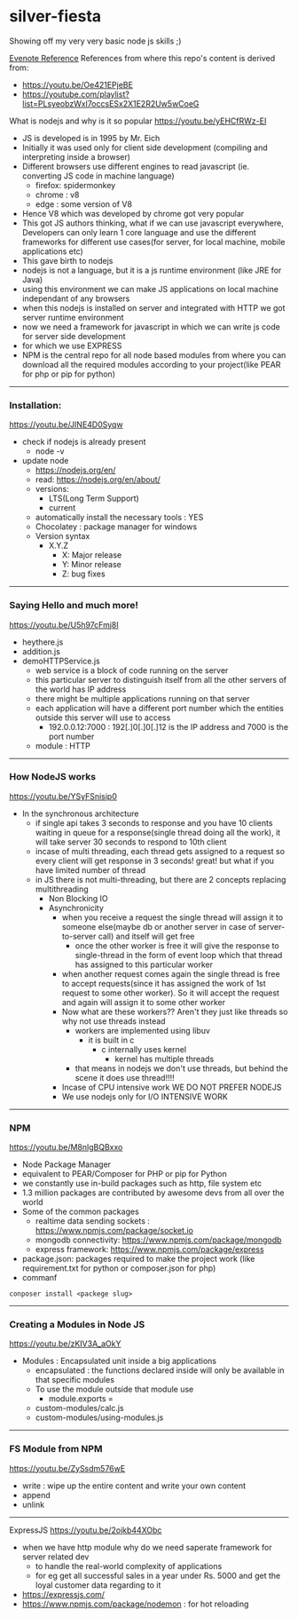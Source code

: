 # silver-fiesta
Showing off my very very basic node js skills ;) 

[Evenote Reference](https://www.evernote.com/shard/s343/sh/4d63aa06-07e0-052a-e1b6-e40a658872d8/5e55d8c18c3cd2d7a298508854674d1c)
References from where this repo's content is derived from:

- https://youtu.be/Oe421EPjeBE
- https://youtube.com/playlist?list=PLsyeobzWxl7occsESx2X1E2R2Uw5wCoeG 


What is nodejs and why is it so popular
https://youtu.be/yEHCfRWz-EI
- JS is developed is in 1995 by Mr. Eich
- Initially it was used only for client side development (compiling and interpreting inside a browser)
- Different browsers use different engines to read javascript (ie. converting JS code in machine language)
	- firefox: spidermonkey
	- chrome : v8
	- edge : some version of V8 
- Hence V8 which was developed by chrome got very popular
- This got JS authors thinking, what if we can use javascript everywhere, Developers can only learn 1 core language and use the different frameworks for different use cases(for server, for local machine, mobile applications etc)
- This gave birth to nodejs
- nodejs is not a language, but it is a js runtime environment (like JRE for Java)
- using this environment we can make JS applications on local machine independant of any browsers
- when this nodejs is installed on server and integrated with HTTP we got server runtime environment
- now we need a framework for javascript in which we can write js code for server side development
-  for which we use EXPRESS
- NPM is the central repo for all node based modules from where you can download all the required modules according to your project(like PEAR for php or pip for python)
---

### Installation:

https://youtu.be/JINE4D0Syqw
- check if nodejs is already present
	- node -v
- update node
	- https://nodejs.org/en/
	- read: https://nodejs.org/en/about/
	- versions: 
		- LTS(Long Term Support)
		- current
	- automatically install the necessary tools : YES
	- Chocolatey : package manager for windows
	- Version syntax
		- X.Y.Z
			- X:  Major release
			- Y: Minor release
			- Z: bug fixes
---

### Saying Hello and much more!

https://youtu.be/U5h97cFmj8I
- heythere.js
- addition.js
- demoHTTPService.js
	- web service is a block of code running on the server
	- this particular server to distinguish itself from all the other servers of the world has IP address
	- there might be multiple applications running on that server
	- each application will have a different port number which the entities outside this server will use to access
		- 192.0.0.12:7000 : 192[.]0[.]0[.]12 is the IP address and 7000 is the port number
	- module : HTTP
---

### How NodeJS works

https://youtu.be/YSyFSnisip0
- In the synchronous architecture
	- if single api takes 3 seconds to response and you have 10 clients waiting in queue for a response(single thread doing all the work), it will take server 30 seconds to respond to 10th client
	- incase of multi threading, each thread gets assigned to a request so every client will get response in 3 seconds! great! but what if you have limited number of thread
	- in JS there is not multi-threading,  but there are 2 concepts replacing multithreading
		- Non Blocking IO
		- Asynchronicity
			- when you receive a request the single thread will assign it to someone else(maybe db or another server in case of server-to-server call) and itself will get free
				- once the other worker is free it will give the response to single-thread in the form of event loop which that thread has assigned to this particular worker
			- when another request comes again the single thread is free to accept requests(since it has assigned the work of 1st request to some other worker). So it will accept the request and again will assign it to some other worker
			- Now what are these workers?? Aren't they just like threads so why not use threads instead
				- workers are implemented using libuv
					- it is built in c
						- c internally uses kernel
							- kernel has multiple threads
				- that means in nodejs we don't use threads, but behind the scene it does use thread!!!!
			- Incase of CPU intensive work WE DO NOT PREFER NODEJS
			- We use nodejs only for I/O INTENSIVE WORK
---
### NPM

https://youtu.be/M8nlgBQBxxo
- Node Package Manager
- equivalent to PEAR/Composer for PHP or pip for Python
- we constantly use in-build packages such as http, file system etc
- 1.3 million packages are contributed by awesome devs from all over the world
- Some of the common packages 
	- realtime data sending sockets : https://www.npmjs.com/package/socket.io
	- mongodb connectivity: https://www.npmjs.com/package/mongodb
	- express framework: https://www.npmjs.com/package/express
- package.json: packages required to make the project work (like requirement.txt for python or composer.json for php)
- commanf
```
conposer install <packege slug>
```

---
### Creating a Modules in Node JS

https://youtu.be/zKIV3A_aOkY
- Modules : Encapsulated unit inside a big applications
	- encapsulated : the functions declared inside will only be available in that specific modules
	- To use the module outside that module use
		- module.exports  = <function-name>
	- custom-modules/calc.js
	- custom-modules/using-modules.js
---
### FS Module from NPM

https://youtu.be/ZySsdm576wE
- write : wipe up the entire content and write your own content
- append
- unlink
---
ExpressJS
https://youtu.be/2ojkb44XObc
- when we have http module why do we need saperate framework for server related dev
	- to handle the real-world complexity of applications
	- for eg get all successful sales in a year under Rs. 5000 and get the loyal customer data regarding to it
- https://expressjs.com/
- https://www.npmjs.com/package/nodemon : for hot reloading
